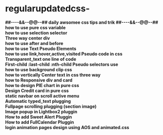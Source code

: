 # regularupdatedcss-
 <b> ##----&&--@@--## daily awsomee css tips and trik ##----&&--@@--## </b><br>
 <b> how to use pure css variable</b><br>
 <b> how to use selection selector</b><br>
 <b> Three way center div</b><br>
 <b> how to use after and before </b><br>
 <b> how to use Text Pseudo Elements</b><br>
 <b> how to use link,hover,active,visited Pseudo code in css </b><br>
 <b> Transparent_text one line of code </b><br>
 <b> First-child :last-child :nth-child Pseudo selectors use</b><br>
 <b> how to use background clip css </b><br>
 <b> how to vertically Center text in css three way </b><br>
 <b> how to Responsive div and card  </b><br>
 <b> how to design PIE chart in pure css  </b><br>
 <b> Design Credit card in pure css  </b><br>
 <b> static navbar on scroll active menu  </b><br>
 <b> Automatic typed_text plugging </b><br>
 <b> Fullpage scrolling plugging (section image) </b><br>
 <b> Image popup in Lightbox2 pluggin </b><br>
 <b> How to add Sweet Alert Pluggin </b><br>
 <b> How to add FullCalendar Pluggin </b><br>
 <b> login animation pages design using AOS and animated.css </b><br>
 
  

 
